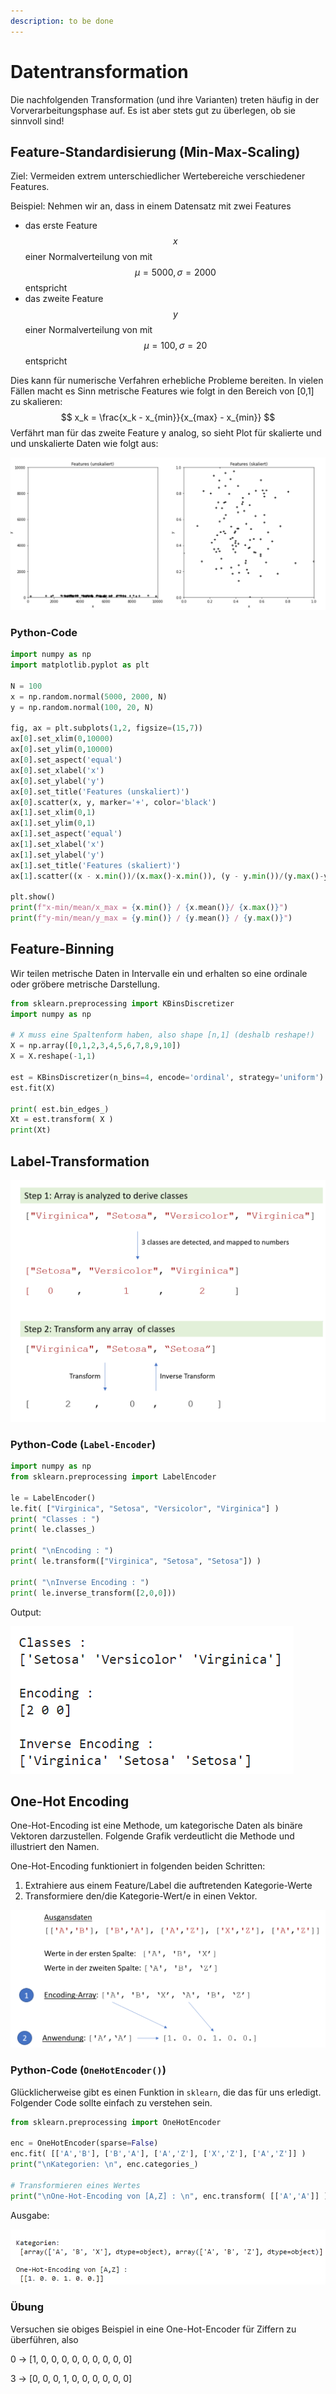 ```yaml
---
description: to be done
---
```


# Datentransformation

Die nachfolgenden Transformation (und ihre Varianten) treten häufig in der Vorverarbeitungsphase auf. Es ist aber stets gut zu überlegen, ob sie sinnvoll sind!

## Feature-Standardisierung (Min-Max-Scaling)

Ziel: Vermeiden extrem unterschiedlicher Wertebereiche verschiedener Features.

Beispiel: Nehmen wir an, dass in einem Datensatz mit zwei Features 

- das erste Feature $$x$$ einer Normalverteilung von mit $$\mu=5000,\sigma=2000$$ entspricht
- das zweite Feature  $$y$$ einer Normalverteilung von mit $$\mu=100,\sigma=20$$ entspricht

Dies kann für numerische Verfahren erhebliche Probleme bereiten. In vielen Fällen macht es Sinn metrische Features wie folgt in den Bereich von [0,1] zu skalieren:
$$
x_k = \frac{x_k - x_{min}}{x_{max} - x_{min}}
$$
Verfährt man für das zweite Feature y analog, so sieht Plot für skalierte und und unskalierte Daten wie folgt aus:

![Features nach Skalierung](4-datentransformation.assets/image-20211116190745543.png)

### Python-Code

```python
import numpy as np
import matplotlib.pyplot as plt

N = 100
x = np.random.normal(5000, 2000, N)
y = np.random.normal(100, 20, N)

fig, ax = plt.subplots(1,2, figsize=(15,7))
ax[0].set_xlim(0,10000)
ax[0].set_ylim(0,10000)
ax[0].set_aspect('equal')
ax[0].set_xlabel('x')
ax[0].set_ylabel('y')
ax[0].set_title('Features (unskaliert)')
ax[0].scatter(x, y, marker='+', color='black')
ax[1].set_xlim(0,1)
ax[1].set_ylim(0,1)
ax[1].set_aspect('equal')
ax[1].set_xlabel('x')
ax[1].set_ylabel('y')
ax[1].set_title('Features (skaliert)')
ax[1].scatter((x - x.min())/(x.max()-x.min()), (y - y.min())/(y.max()-y.min()), marker='+', color='black')

plt.show()
print(f"x-min/mean/x_max = {x.min()} / {x.mean()}/ {x.max()}")
print(f"y-min/mean/y_max = {y.min()} / {y.mean()} / {y.max()}")
```



## Feature-Binning

Wir teilen metrische Daten in Intervalle ein und erhalten so eine ordinale oder gröbere metrische Darstellung.

```python
from sklearn.preprocessing import KBinsDiscretizer
import numpy as np

# X muss eine Spaltenform haben, also shape [n,1] (deshalb reshape!)
X = np.array([0,1,2,3,4,5,6,7,8,9,10])
X = X.reshape(-1,1)

est = KBinsDiscretizer(n_bins=4, encode='ordinal', strategy='uniform')
est.fit(X)

print( est.bin_edges_)
Xt = est.transform( X )
print(Xt)
```



## Label-Transformation

![image-20211117175431514](4-datentransformation.assets/image-20211117175431514.png)

### Python-Code (`Label-Encoder`)

```python
import numpy as np
from sklearn.preprocessing import LabelEncoder

le = LabelEncoder()
le.fit( ["Virginica", "Setosa", "Versicolor", "Virginica"] )
print( "Classes : ")
print( le.classes_)

print( "\nEncoding : ")
print( le.transform(["Virginica", "Setosa", "Setosa"]) )

print( "\nInverse Encoding : ")
print( le.inverse_transform([2,0,0]))
```

Output:

![image-20211117175518233](4-datentransformation.assets/image-20211117175518233.png)

## One-Hot Encoding

One-Hot-Encoding ist eine Methode, um kategorische Daten als binäre Vektoren darzustellen. Folgende Grafik verdeutlicht die Methode und illustriert den Namen. 

One-Hot-Encoding funktioniert in folgenden beiden Schritten:

1. Extrahiere aus einem Feature/Label die auftretenden Kategorie-Werte
2. Transformiere den/die Kategorie-Wert/e in einen Vektor.

![image-20211117181805616](4-datentransformation.assets/image-20211117181805616.png)

### Python-Code (`OneHotEncoder()`)

Glücklicherweise gibt es einen Funktion in `sklearn`, die das für uns erledigt. Folgender Code sollte einfach zu verstehen sein.

```python
from sklearn.preprocessing import OneHotEncoder

enc = OneHotEncoder(sparse=False)
enc.fit( [['A','B'], ['B','A'], ['A','Z'], ['X','Z'], ['A','Z']] )
print("\nKategorien: \n", enc.categories_)

# Transformieren eines Wertes
print("\nOne-Hot-Encoding von [A,Z] : \n", enc.transform( [['A','A']] ) )
```

Ausgabe:

![image-20211117181828638](4-datentransformation.assets/image-20211117181828638.png)



### Übung

Versuchen sie obiges Beispiel in eine One-Hot-Encoder für Ziffern zu überführen, also 

0 -> [1, 0, 0, 0, 0, 0, 0, 0, 0, 0]

3 -> [0, 0, 0, 1, 0, 0, 0, 0, 0, 0]



